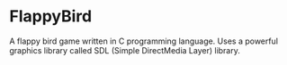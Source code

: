 # FlappyBird
A flappy bird game written in C programming language. Uses a powerful graphics library called SDL (Simple DirectMedia Layer) library.
